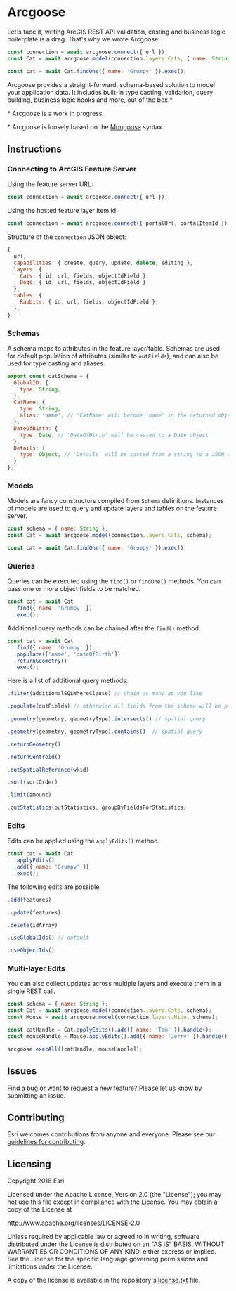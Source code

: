 # Arcgoose

Let's face it, writing ArcGIS REST API validation, casting and business logic boilerplate is a drag.
That's why we wrote Arcgoose.

```javascript
const connection = await arcgoose.connect({ url });
const Cat = await arcgoose.model(connection.layers.Cats, { name: String });

const cat = await Cat.findOne({ name: 'Grumpy' }).exec();
```

Arcgoose provides a straight-forward, schema-based solution to model your application data. It
includes built-in type casting, validation, query building, business logic hooks and more,
out of the box.\*

\* Arcgoose is a work in progress.

\* Arcgoose is loosely based on the [Mongoose](https://mongoosejs.com) syntax.

## Instructions

### Connecting to ArcGIS Feature Server

Using the feature server URL:

```javascript
const connection = await arcgoose.connect({ url });
```

Using the hosted feature layer item id:

```javascript
const connection = await arcgoose.connect({ portalUrl, portalItemId });
```

Structure of the `connection` JSON object:

```javascript
{
  url,
  capabilities: { create, query, update, delete, editing },
  layers: {
    Cats: { id, url, fields, objectIdField },
    Dogs: { id, url, fields, objectIdField },
  },
  tables: {
    Rabbits: { id, url, fields, objectIdField },
  },
}
```

### Schemas

A schema maps to attributes in the feature layer/table. Schemas are used for default population of
attributes (similar to `outFields`), and can also be used for type casting and aliases.

```javascript
export const catSchema = {
  GlobalID: {
    type: String,
  },
  CatName: {
    type: String,
    alias: 'name', // 'CatName' will become 'name' in the returned object
  },
  DateOfBirth: {
    type: Date, // 'DateOfBirth' will be casted to a Date object
  },
  Details: {
    type: Object, // 'Details' will be casted from a string to a JSON object
  }
};
```

### Models

Models are fancy constructors compiled from `Schema` definitions. Instances of models are used
to query and update layers and tables on the feature server.

```javascript
const schema = { name: String };
const Cat = await arcgoose.model(connection.layers.Cats, schema);

const cat = await Cat.findOne({ name: 'Grumpy' }).exec();
```

### Queries

Queries can be executed using the `find()` or `findOne()` methods. You can pass one or more
object fields to be matched.

```javascript
const cat = await Cat
  .find({ name: 'Grumpy' })
  .exec();
```

Additional query methods can be chained after the `find()` method.

```javascript
const cat = await Cat
  .find({ name: 'Grumpy' })
  .populate(['name', 'dateOfBirth'])
  .returnGeometry()
  .exec();
```

Here is a list of additional query methods:

```javascript
.filter(additionalSQLWhereClause) // chain as many as you like
```

```javascript
.populate(outFields) // otherwise all fields from the schema will be populated
```

```javascript
.geometry(geometry, geometryType).intersects() // spatial query
```

```javascript
.geometry(geometry, geometryType).contains()  // spatial query
```

```javascript
.returnGeometry()
```

```javascript
.returnCentroid()
```

```javascript
.outSpatialReference(wkid)
```

```javascript
.sort(sortOrder)
```

```javascript
.limit(amount)
```

```javascript
.outStatistics(outStatistics, groupByFieldsForStatistics)
```

### Edits

Edits can be applied using the `applyEdits()` method.

```javascript
const cat = await Cat
  .applyEdits()
  .add({ name: 'Grumpy' })
  .exec();
```

The following edits are possible:

```javascript
.add(features)
```

```javascript
.update(features)
```

```javascript
.delete(idArray)
```

```javascript
.useGlobalIds() // default
```

```javascript
.useObjectIds()
```

### Multi-layer Edits

You can also collect updates across multiple layers and execute them in a single REST call.

```javascript
const schema = { name: String };
const Cat = await arcgoose.model(connection.layers.Cats, schema);
const Mouse = await arcgoose.model(connection.layers.Mice, schema);

const catHandle = Cat.applyEdits().add({ name: 'Tom' }).handle();
const mouseHandle = Mouse.applyEdits().add({ name: 'Jerry' }).handle();

arcgoose.execAll([catHandle, mouseHandle]);
```

## Issues

Find a bug or want to request a new feature?  Please let us know by submitting an issue.

## Contributing

Esri welcomes contributions from anyone and everyone. Please see our [guidelines for contributing](https://github.com/esri/contributing).

## Licensing
Copyright 2018 Esri

Licensed under the Apache License, Version 2.0 (the "License");
you may not use this file except in compliance with the License.
You may obtain a copy of the License at

   http://www.apache.org/licenses/LICENSE-2.0

Unless required by applicable law or agreed to in writing, software
distributed under the License is distributed on an "AS IS" BASIS,
WITHOUT WARRANTIES OR CONDITIONS OF ANY KIND, either express or implied.
See the License for the specific language governing permissions and
limitations under the License.

A copy of the license is available in the repository's [license.txt](/license.txt) file.

